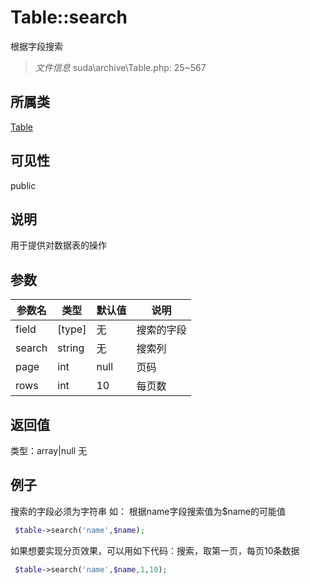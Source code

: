 # Table::search
根据字段搜索
> *文件信息* suda\archive\Table.php: 25~567
## 所属类 

[Table](../Table.md)

## 可见性

  public  
## 说明


用于提供对数据表的操作

## 参数

 
| 参数名 | 类型 | 默认值 | 说明 |
|--------|-----|-------|-------|
 | field |  [type] | 无 |  搜索的字段 |
 | search |  string | 无 |  搜索列 |
 | page |  int | null |  页码 |
 | rows |  int | 10 |  每页数 |
## 返回值
 
类型：array|null
无
## 例子


搜索的字段必须为字符串
如：
根据name字段搜索值为$name的可能值

```php
 $table->search('name',$name);
```

如果想要实现分页效果，可以用如下代码：搜索，取第一页，每页10条数据

```php
 $table->search('name',$name,1,10);
```